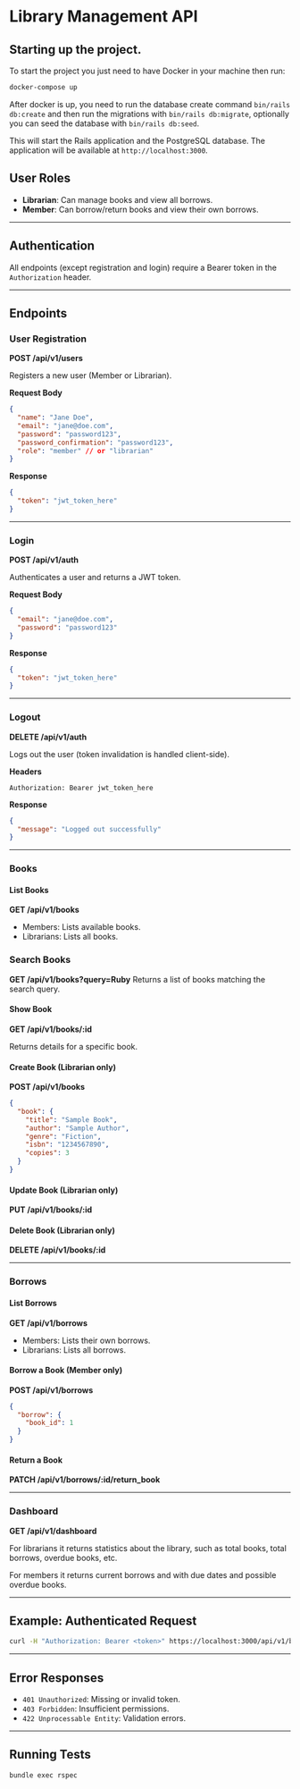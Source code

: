 # Library Management API

## Starting up the project.

To start the project you just need to have Docker in your machine then run:

```sh
docker-compose up
```

After docker is up, you need to run the database create command `bin/rails db:create` and then run the migrations with `bin/rails db:migrate`, optionally you can seed the database with `bin/rails db:seed`.

This will start the Rails application and the PostgreSQL database. The application will be available at `http://localhost:3000`.

## User Roles

- **Librarian**: Can manage books and view all borrows.
- **Member**: Can borrow/return books and view their own borrows.

---

## Authentication

All endpoints (except registration and login) require a Bearer token in the `Authorization` header.

---

## Endpoints

### User Registration

**POST /api/v1/users**

Registers a new user (Member or Librarian).

**Request Body**
```json
{
  "name": "Jane Doe",
  "email": "jane@doe.com",
  "password": "password123",
  "password_confirmation": "password123",
  "role": "member" // or "librarian"
}
```

**Response**
```json
{
  "token": "jwt_token_here"
}
```

---

### Login

**POST /api/v1/auth**

Authenticates a user and returns a JWT token.

**Request Body**
```json
{
  "email": "jane@doe.com",
  "password": "password123"
}
```

**Response**
```json
{
  "token": "jwt_token_here"
}
```

---

### Logout

**DELETE /api/v1/auth**

Logs out the user (token invalidation is handled client-side).

**Headers**
```
Authorization: Bearer jwt_token_here
```

**Response**
```json
{
  "message": "Logged out successfully"
}
```

---

### Books

#### List Books

**GET /api/v1/books**

- Members: Lists available books.
- Librarians: Lists all books.

### Search Books
**GET /api/v1/books?query=Ruby**
Returns a list of books matching the search query.

#### Show Book

**GET /api/v1/books/:id**

Returns details for a specific book.

#### Create Book (Librarian only)

**POST /api/v1/books**

```json
{
  "book": {
    "title": "Sample Book",
    "author": "Sample Author",
    "genre": "Fiction",
    "isbn": "1234567890",
    "copies": 3
  }
}
```

#### Update Book (Librarian only)

**PUT /api/v1/books/:id**

#### Delete Book (Librarian only)

**DELETE /api/v1/books/:id**

---

### Borrows

#### List Borrows

**GET /api/v1/borrows**

- Members: Lists their own borrows.
- Librarians: Lists all borrows.

#### Borrow a Book (Member only)

**POST /api/v1/borrows**

```json
{
  "borrow": {
    "book_id": 1
  }
}
```

#### Return a Book

**PATCH /api/v1/borrows/:id/return_book**

---

### Dashboard

**GET /api/v1/dashboard**

For librarians it returns statistics about the library, such as total books, total borrows, overdue books, etc.

For members it returns current borrows and with due dates and possible overdue books.


---

## Example: Authenticated Request

```sh
curl -H "Authorization: Bearer <token>" https://localhost:3000/api/v1/books
```

---

## Error Responses

- `401 Unauthorized`: Missing or invalid token.
- `403 Forbidden`: Insufficient permissions.
- `422 Unprocessable Entity`: Validation errors.

---

## Running Tests

```sh
bundle exec rspec
```
